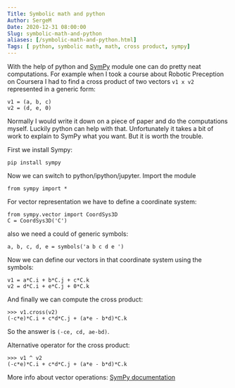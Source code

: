 ```yaml
---
Title: Symbolic math and python
Author: SergeM
Date: 2020-12-31 08:00:00
Slug: symbolic-math-and-python 
aliases: [/symbolic-math-and-python.html]
Tags: [ python, symbolic math, math, cross product, sympy]
---
```





With the help of python and [SymPy](https://www.sympy.org/en/index.html) module one can do pretty neat computations.
For example when I took a course about Robotic Preception on Coursera I had to find a cross product of 
two vectors `v1 x v2` represented in a generic form:

    v1 = (a, b, c)
    v2 = (d, e, 0)

Normally I would write it down on a piece of paper and do the computations myself.
Luckily python can help with that.
Unfortunately it takes a bit of work to explain to SymPy what you want. But it is worth the trouble.

First we install Sympy:

    pip install sympy


Now we can switch to python/ipython/jupyter. Import the module

    from sympy import *

For vector representation we have to define a coordinate system:

    from sympy.vector import CoordSys3D
    C = CoordSys3D('C')

also we need a could of generic symbols:

    a, b, c, d, e = symbols('a b c d e ')


Now we can define our vectors in that coordinate system using the symbols:

    v1 = a*C.i + b*C.j + c*C.k
    v2 = d*C.i + e*C.j + 0*C.k

And finally we can compute the cross product:

    >>> v1.cross(v2)
    (-c*e)*C.i + c*d*C.j + (a*e - b*d)*C.k

So the answer is `(-ce, cd, ae-bd)`.

Alternative operator for the cross product:

    >>> v1 ^ v2
    (-c*e)*C.i + c*d*C.j + (a*e - b*d)*C.k


More info about vector operations: [SymPy documentation](https://docs.sympy.org/latest/modules/physics/vector/api/classes.html#vector)
